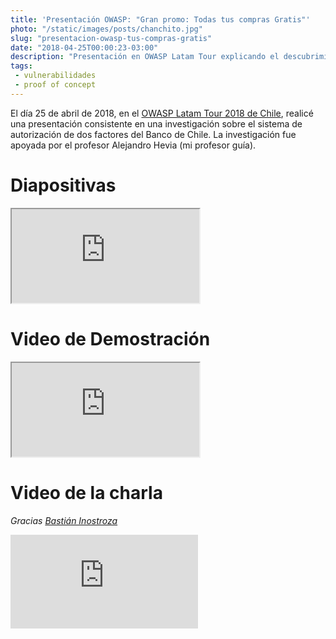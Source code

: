 ```yaml
---
title: 'Presentación OWASP: "Gran promo: Todas tus compras Gratis"'
photo: "/static/images/posts/chanchito.jpg"
slug: "presentacion-owasp-tus-compras-gratis"
date: "2018-04-25T00:00:23-03:00"
description: "Presentación en OWASP Latam Tour explicando el descubrimiento de seria vulnerabilidad en sistemas del Banco de Chile."
tags:
 - vulnerabilidades
 - proof of concept
---
```

El día 25 de abril de 2018, en el [OWASP Latam Tour 2018 de Chile](https://www.owasp.org/index.php/LatamTour2018), realicé una presentación consistente en una investigación sobre el sistema de autorización de dos factores del Banco de Chile. La investigación fue apoyada por el profesor Alejandro Hevia (mi profesor guía).

# Diapositivas

<iframe src="https://drive.google.com/file/d/1LAj9YmYFp2_p-gpVZ3V1nh6NAX2vnE4f/preview?cache=2"></iframe>

# Video de Demostración

<iframe src="https://drive.google.com/file/d/1pb-mmwXvEsPD4c6aG4LwKztD10P9iRQj/preview"></iframe>

# Video de la charla

_Gracias [Bastián Inostroza](https://twitter.com/bastyz)_

<iframe src="https://www.youtube-nocookie.com/embed/HKbqKr6LePs?rel=0" frameborder="0" allow="autoplay; encrypted-media" allowfullscreen></iframe>


